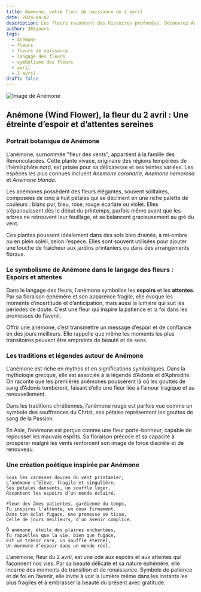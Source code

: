 ```yaml
---
title: Anémone, votre fleur de naissance du 2 avril
date: 2024-04-02
description: Les fleurs racontent des histoires profondes. Découvrez Anémone, votre fleur de naissance du 2 avril, ses symboles et récits fascinants. Plongez dans sa signification et son langage unique dans l'art floral.
author: 365jours
tags:
  - anémone
  - fleurs
  - fleurs de naissance
  - langage des fleurs
  - symbolisme des fleurs
  - avril
  - 2 avril
draft: false
---
```



![Image de Anémone](https://cdn.pixabay.com/photo/2016/11/30/14/20/anemone-1872919_1280.jpg#center)


## Anémone (Wind Flower), la fleur du 2 avril : Une étreinte d’espoir et d’attentes sereines

### Portrait botanique de Anémone

L’anémone, surnommée "fleur des vents", appartient à la famille des Renonculacées. Cette plante vivace, originaire des régions tempérées de l’hémisphère nord, est prisée pour sa délicatesse et ses teintes variées. Les espèces les plus connues incluent _Anemone coronaria_, _Anemone nemorosa_ et _Anemone blanda_.

Les anémones possèdent des fleurs élégantes, souvent solitaires, composées de cinq à huit pétales qui se déclinent en une riche palette de couleurs : blanc pur, bleu, rose, rouge écarlate ou violet. Elles s’épanouissent dès le début du printemps, parfois même avant que les arbres ne retrouvent leur feuillage, et se balancent gracieusement au gré du vent.

Ces plantes poussent idéalement dans des sols bien drainés, à mi-ombre ou en plein soleil, selon l’espèce. Elles sont souvent utilisées pour ajouter une touche de fraîcheur aux jardins printaniers ou dans des arrangements floraux.

### Le symbolisme de Anémone dans le langage des fleurs : Espoirs et attentes

Dans le langage des fleurs, l’anémone symbolise les **espoirs** et les **attentes**. Par sa floraison éphémère et son apparence fragile, elle évoque les moments d’incertitude et d’anticipation, mais aussi la lumière qui suit les périodes de doute. C’est une fleur qui inspire la patience et la foi dans les promesses de l’avenir.

Offrir une anémone, c’est transmettre un message d’espoir et de confiance en des jours meilleurs. Elle rappelle que même les moments les plus transitoires peuvent être empreints de beauté et de sens.

### Les traditions et légendes autour de Anémone

L’anémone est riche en mythes et en significations symboliques. Dans la mythologie grecque, elle est associée à la légende d’Adonis et d’Aphrodite. On raconte que les premières anémones poussèrent là où les gouttes de sang d’Adonis tombèrent, faisant d’elle une fleur liée à l’amour tragique et au renouvellement.

Dans les traditions chrétiennes, l’anémone rouge est parfois vue comme un symbole des souffrances du Christ, ses pétales représentant les gouttes de sang de la Passion.

En Asie, l’anémone est perçue comme une fleur porte-bonheur, capable de repousser les mauvais esprits. Sa floraison précoce et sa capacité à prospérer malgré les vents renforcent son image de force discrète et de renouveau.

### Une création poétique inspirée par Anémone

```
Sous les caresses douces du vent printanier,  
L’anémone s’élève, fragile et singulière.  
Ses pétales dansants, un souffle léger,  
Racontent les espoirs d’un monde éclairé.  

Fleur des âmes patientes, gardienne du temps,  
Tu inspires l’attente, un doux firmament.  
Dans ton éclat fugace, une promesse se tisse,  
Celle de jours meilleurs, d’un avenir complice.  

Ô anémone, étoile des plaines enchantées,  
Tu rappelles que la vie, bien que fugace,  
Est un trésor rare, un souffle éternel,  
Un murmure d’espoir dans un monde réel.  
```

L’anémone, fleur du 2 avril, est une ode aux espoirs et aux attentes qui façonnent nos vies. Par sa beauté délicate et sa nature éphémère, elle incarne des moments de transition et de renaissance. Symbole de patience et de foi en l’avenir, elle invite à voir la lumière même dans les instants les plus fragiles et à embrasser la beauté du présent avec gratitude.